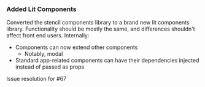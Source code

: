 ### Added Lit Components

Converted the stencil components library to a brand new lit components library. Functionality should be mostly the same, and differences shouldn't affect front end users.
Internally:

- Components can now extend other components
  - Notably, modal
- Standard app-related components can have their dependencies injected instead of passed as props

Issue resolution for #67
